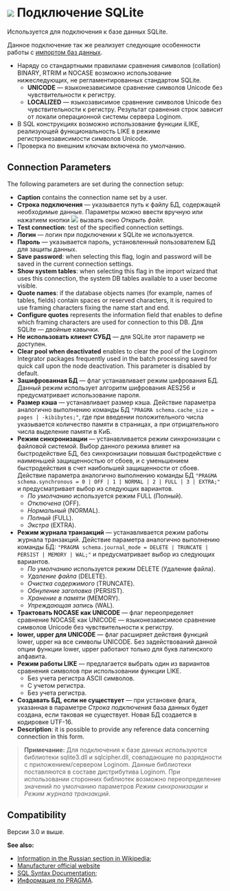 # ![ ](../../../images/icons/data-sources/db-sqlite_default.svg) Подключение SQLite

Используется для подключения к базе данных SQLite.

Данное подключение так же реализует следующие особенности работы с [импортом баз данных](../../import/database.md).

* Наряду со стандартными правилами сравнения символов (collation) BINARY, RTRIM и NOCASE возможно использование нижеследующих, не регламентированных стандартом SQLite.
   * **UNICODE** — языконезависимое сравнение символов Unicode без чувствительности к регистру.
   * **LOCALIZED** — языкозависимое сравнение символов Unicode без чувствительности к регистру. Результат сравнения строк зависит от локали операционной системы сервера Loginom.
* В SQL конструкциях возможно использование функции iLIKE, реализующей функциональность LIKE в режиме регистронезависимости символов Unicode.
* Проверка по внешним ключам включена по умолчанию.

## Connection Parameters

The following parameters are set during the connection setup:

* **Caption** contains the connection name set by a user.
* **Строка подключения** — указывается путь к файлу БД, содержащей необходимые данные. Параметры можно ввести вручную или нажатием кнопки ![ ](../../../images/extjs-theme/form/open-trigger/open-trigger_default.svg) вызвать окно *Открыть файл*.
* **Test connection**: test of the specified connection settings.
* **Логин** — логин при подключении к SQLite не используется.
* **Пароль** — указывается пароль, установленный пользователем БД для защиты данных.
* **Save password**: when selecting this flag, login and password will be saved in the current connection settings.
* **Show system tables**: when selecting this flag in the import wizard that uses this connection, the system DB tables available to a user become visible.
* **Quote names**: if the database objects names (for example, names of tables, fields) contain spaces or reserved characters, it is required to use framing characters fixing the name start and end.
* **Configure quotes** represents the information field that enables to define which framing characters are used for connection to this DB. Для SQLite — двойные кавычки.
* **Не использовать клиент СУБД** — для SQLite этот параметр не доступен.
* **Clear pool when deactivated** enables to clear the pool of the Loginom Integrator packages frequently used in the batch processing saved for quick call upon the node deactivation. This parameter is disabled by default.
* **Зашифрованная БД** — флаг устанавливает режим шифрования БД. Данный режим использует алгоритм шифрования AES256 и предусматривает использование пароля.
* **Размер кэша** — устанавливает размер кэша. Действие параметра аналогично выполнению команды БД `"PRAGMA schema.cache_size = pages | -kibibytes;"`, где при введении положительного числа указывается количество памяти в страницах, а при отрицательного числа выделение памяти в КиБ.
* **Режим синхронизации** — устанавливается режим синхронизации с файловой системой. Выбор данного режима влияет на быстродействие БД, без синхронизации повышая быстродействие с наименьшей защищенностью от сбоев, и с уменьшением быстродействия в счет наибольшей защищенности от сбоев. Действие параметра аналогично выполнению команды БД `"PRAGMA schema.synchronous = 0 | OFF | 1 | NORMAL | 2 | FULL | 3 | EXTRA;"` и предусматривает выбор из следующих вариантов.
   * *По умолчанию* используется режим FULL (Полный).
   * *Отключена* (OFF).
   * *Нормальный* (NORMAL).
   * *Полный* (FULL).
   * *Экстра* (EXTRA).
* **Режим журнала транзакций** — устанавливается режим работы журнала транзакций. Действие параметра аналогично выполнению команды БД: `"PRAGMA schema.journal_mode = DELETE | TRUNCATE | PERSIST | MEMORY | WAL;"` и предусматривает выбор из следующих вариантов.
   * *По умолчанию* используется режим DELETE (Удаление файла).
   * *Удаление файла* (DELETE).
   * *Очистка содержимого* (TRUNCATE).
   * *Обнуление заголовка* (PERSIST).
   * *Хранение в памяти* (MEMORY).
   * *Упреждающая запись* (WAL).
* **Трактовать NOCASE как UNICODE** — флаг переопределяет сравнение NOCASE как UNICODE — языконезависимое сравнение символов Unicode без чувствительности к регистру.
* **lower, upper для UNICODE** — флаг расширяет действия функций lower, upper на все символы UNICODE. Без задействований данной опции функции lower, upper работают только для букв латинского алфавита.
* **Режим работы LIKE** — предлагается выбрать один из вариантов сравнения символов при использовании функции LIKE.
   * Без учета регистра ASCII символов.
   * С учетом регистра.
   * Без учета регистра.
* **Создавать БД, если не существует** — при установке флага, указанная в параметре *Строка подключения* база данных будет создана, если таковая не существует. Новая БД создается в кодировке UTF-16.
* **Description**: it is possible to provide any reference data concerning connection in this form.

> **Примечание:** Для подключения к базе данных используются библиотеки sqlite3.dll и sqlcipher.dll, совпадающие по разрядности с приложением/сервером Loginom. Данные библиотеки поставляются в составе дистрибутива Loginom. При использовании сторонних библиотек возможно переопределение значений по умолчанию параметров *Режим синхронизации* и *Режим журнала транзакций*.

## Compatibility

Версии 3.0 и выше.

**See also:**

* [Information in the Russian section in Wikipedia](https://ru.wikipedia.org/wiki/SQLite);
* [Manufacturer official website](https://sqlite.org)
* [SQL Syntax Documentation](https://sqlite.org/lang.html);
* [Информация по PRAGMA](https://sqlite.org/pragma.html).
